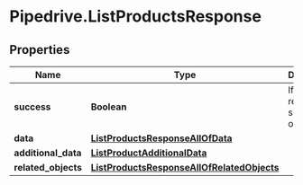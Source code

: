 # Pipedrive.ListProductsResponse

## Properties

Name | Type | Description | Notes
------------ | ------------- | ------------- | -------------
**success** | **Boolean** | If the response is successful or not | [optional] 
**data** | [**ListProductsResponseAllOfData**](ListProductsResponseAllOfData.md) |  | [optional] 
**additional_data** | [**ListProductAdditionalData**](ListProductAdditionalData.md) |  | [optional] 
**related_objects** | [**ListProductsResponseAllOfRelatedObjects**](ListProductsResponseAllOfRelatedObjects.md) |  | [optional] 


